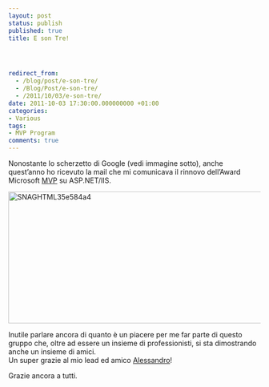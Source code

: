```yaml
---
layout: post
status: publish
published: true
title: E son Tre!




redirect_from: 
  - /blog/post/e-son-tre/
  - /Blog/Post/e-son-tre/
  - /2011/10/03/e-son-tre/
date: 2011-10-03 17:30:00.000000000 +01:00
categories:
- Various
tags:
- MVP Program
comments: true
---
```

<p>Nonostante lo scherzetto di Google (vedi immagine sotto), anche quest’anno ho ricevuto la mail che mi comunicava il rinnovo dell’Award Microsoft <a title="MVP Official Site" href="http://mvp.support.microsoft.com/" rel="nofollow" target="_blank">MVP</a> su ASP.NET/IIS.</p>  <p><a href="http://tostring.it/UserFiles/imperugo/SNAGHTML35e584a4.png"><img style="background-image: none; border-bottom: 0px; border-left: 0px; padding-left: 0px; padding-right: 0px; display: inline; border-top: 0px; border-right: 0px; padding-top: 0px" title="SNAGHTML35e584a4" border="0" alt="SNAGHTML35e584a4" src="http://tostring.it/UserFiles/imperugo/SNAGHTML35e584a4_thumb.png" width="640" height="263" /></a></p>  <p>Inutile parlare ancora di quanto è un piacere per me far parte di questo gruppo che, oltre ad essere un insieme di professionisti, si sta dimostrando anche un insieme di amici.    <br />Un super grazie al mio lead ed amico <a title="Alessandro Teglia&#39;s Blog" href="http://belead.wordpress.com/" rel="nofollow" target="_blank">Alessandro</a>!</p>  <p>Grazie ancora a tutti. </p>
